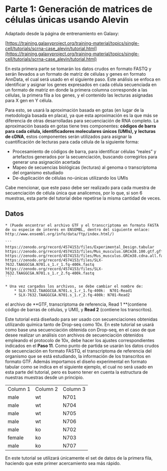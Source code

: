 # Parte 1: Generación de matrices de células únicas usando Alevin

Adaptado desde la página de entrenamiento en Galaxy:

[https://training.galaxyproject.org/training-material/topics/single-cell/tutorials/scrna-case_alevin/tutorial.html](https://training.galaxyproject.org/training-material/topics/single-cell/tutorials/scrna-case_alevin/tutorial.html)

En esta primera parte se tomarán los datos crudos en formato FASTQ y serán llevados a un formato de matriz de células y genes en formato AnnData, el cual será usado en el siguiente paso. Este análisis se enfoca en identificar y asignar los genes expresados en cada célula secuenciada en un formato de matriz en donde la primera columna corresponde a las células, la primera fila a los genes, y el contenido las lecturas asignadas para X gen en Y célula.

Para esto, se usará la aproximación basada en gotas (en lugar de la metodología basada en placa), ya que esta aproximación es la que más se diferencia de otras desarrolladas para secuenciación de RNA completo. La aproximación basada en gotas tiene tres componentes: **códigos de barra para cada célula, identificadores moleculares únicos (UMIs), y** **lecturas de cDNA**, estos componentes serán utilizados para asignar la cuantificación de lecturas para cada célula de la siguiente forma:

* Procesamiento de códigos de barra, para identificar células “reales” y artefactos generados por la secuenciación, buscando corregirlos para generar una asignación acertada
* Mapeo de secuencias biológicas (lecturas) al genoma o transcriptoma del organismo estudiado
* De-duplicación de células no-únicas utilizando los UMIs

Cabe mencionar, que este paso debe ser realizado para cada muestra de secuenciación de célula única que analicemos, por lo que, si son 6 muestras, esta parte del tutorial debe repetirse la misma cantidad de veces.

## Datos 

    * (Puede encontrar el archivo GTF y el transcriptoma en formato FASTA de su especie de interés en ENSEMBL, dentro del siguiente enlace: http://www.ensembl.org/info/data/ftp/index.html/)

    ```
    https://zenodo.org/record/4574153/files/Experimental_Design.tabular
    https://zenodo.org/record/4574153/files/Mus_musculus.GRCm38.100.gtf.gff
    https://zenodo.org/record/4574153/files/Mus_musculus.GRCm38.cdna.all.fa.fasta
    https://zenodo.org/record/4574153/files/SLX-7632.TAAGGCGA.N701.s_1.r_1.fq-400k.fastq
    https://zenodo.org/record/4574153/files/SLX-7632.TAAGGCGA.N701.s_1.r_2.fq-400k.fastq
    ```

    * Una vez cargados los archivos, se debe cambiar el nombre de:
        * SLX-7632.TAAGGCGA.N701.s_1.r_1.fq-400k:  N701-Read1
        * SLX-7632.TAAGGCGA.N701.s_1.r_2.fq-400k: N701-Read2

el archivo de **GTF, transcriptoma de referencia, Read 1 **(contiene código de barras de células, y UMI), y **Read 2** (contiene los transcritos).

Este tutorial está diseñado para ser usado con secuenciaciones obtenidas utilizando química tanto de Drop-seq como 10x. En este tutorial se usará como base una secuenciación obtenida con Drop-seq, en el caso de que desee realizar un análisis con archivos de secuenciación obtenidos empleando el protocolo de 10x, debe hacer los ajustes correspondientes indicados en el **Paso 11**. Como punto de partida se usarán los datos crudos de secuenciación en formato FASTQ, el transcriptoma de referencia del organismo que se está estudiando, la información de los transcritos en formato GTF. Además importamos el diseño experimental en formato tabular como se indica en el siguiente ejemplo, el cual no será usado en esta parte del tutorial, pero es bueno tener en cuenta la estructura de nuestras muestras desde un principio.

<table>
  <tr>
   <td>Column 1
   </td>
   <td>Column 2
   </td>
   <td>Column 3
   </td>
  </tr>
  <tr>
   <td>male
   </td>
   <td>wt
   </td>
   <td>N701
   </td>
  </tr>
  <tr>
   <td>male
   </td>
   <td>wt
   </td>
   <td>N704
   </td>
  </tr>
  <tr>
   <td>male
   </td>
   <td>wt
   </td>
   <td>N705
   </td>
  </tr>
  <tr>
   <td>male
   </td>
   <td>wt
   </td>
   <td>N706
   </td>
  </tr>
  <tr>
   <td>male
   </td>
   <td>ko
   </td>
   <td>N702
   </td>
  </tr>
  <tr>
   <td>female
   </td>
   <td>ko
   </td>
   <td>N703
   </td>
  </tr>
  <tr>
   <td>male
   </td>
   <td>ko
   </td>
   <td>N707
   </td>
  </tr>
</table>

En este tutorial se utilizará únicamente el set de datos de la primera fila, haciendo que este primer acercamiento sea más rápido.
